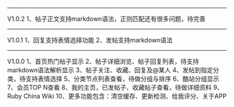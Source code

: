 ****************************************************
V1.0.2
1、帖子正文支持markdown语法，正则匹配还有很多问题，待完善

****************************************************
V1.0.1
1、回复支持表情选择功能
2、发帖支持markdown语法

****************************************************
V1.0.0
1、首页热门帖子显示
2、帖子详细浏览、帖子回复列表，待支持markdown语法解析显示
3、帖子关注、收藏、回复及@某人
4、发帖到指定分类，待支持表情选择
5、分类节点列表查看，待做分组与排序
6、酷站分组显示
7、会员TOP N查看
8、我的主页，已发帖子、收藏帖子查看，待做详细资料
9、Ruby China Wiki
10、更多功能包含：清空缓存、更新检测、给我评分、关于APP